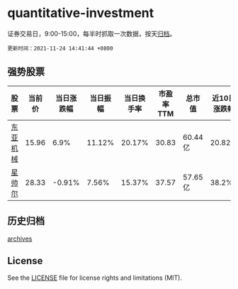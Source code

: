 # quantitative-investment

证券交易日，9:00-15:00，每半时抓取一次数据，按天[归档](archives)。

`更新时间：2021-11-24 14:41:44 +0800`

## 强势股票

|股票|当前价|当日涨跌幅|当日振幅|当日换手率|市盈率TTM|总市值|近10日涨跌幅|
|----|----|----|----|----|----|----|----|
|[东亚机械](https://xueqiu.com/S/SZ301028)|15.96|6.9%|11.12%|20.17%|30.83|60.44亿|20.82%|
|[星帅尔](https://xueqiu.com/S/SZ002860)|28.33|-0.91%|7.56%|15.37%|37.57|57.65亿|38.2%|

## 历史归档

[archives](archives)

## License

See the [LICENSE](LICENSE) file for license rights and limitations (MIT).